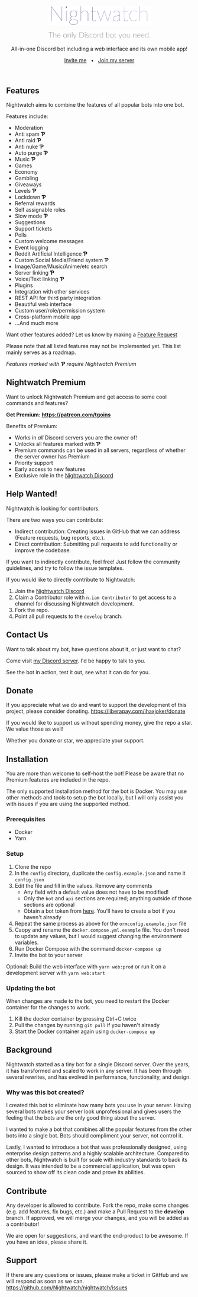 <p align="center"><img width="55%" src="./img/nightwatch.png"/></p>
<p align="center"><img width="55%" src="./img/slogan.png"/></p>

<p align="center">All-in-one Discord bot including a web interface and its own mobile app!</p>
<p align="center"><a href="https://discordapp.com/api/oauth2/authorize?client_id=465260354126086144&permissions=8&scope=bot">Invite me</a>&nbsp;&nbsp;&nbsp;•&nbsp;&nbsp;&nbsp;<a href="https://invite.gg/nightwatch">Join my server</a></p>

<br/>

## Features

Nightwatch aims to combine the features of all popular bots into one bot.

Features include:

- Moderation
- Anti spam **Ƥ**
- Anti raid **Ƥ**
- Anti nuke **Ƥ**
- Auto purge **Ƥ**
- Music **Ƥ**
- Games
- Economy
- Gambling
- Giveaways
- Levels **Ƥ**
- Lockdown **Ƥ**
- Referral rewards
- Self assignable roles
- Slow mode **Ƥ**
- Suggestions
- Support tickets
- Polls
- Custom welcome messages
- Event logging
- Reddit Artificial Intelligence **Ƥ**
- Custom Social Media/Friend system **Ƥ**
- Image/Game/Music/Anime/etc search
- Server linking **Ƥ**
- Voice/Text linking **Ƥ**
- Plugins
- Integration with other services
- REST API for third party integration
- Beautiful web interface
- Custom user/role/permission system
- Cross-platform mobile app
- ...And much more

Want other features added? Let us know by making a [Feature Request](https://github.com/Nightwatch/nightwatch/issues)

Please note that all listed features may not be implemented yet. This list mainly serves as a roadmap.

_Features marked with **Ƥ** require Nightwatch Premium_

## Nightwatch Premium

Want to unlock Nightwatch Premium and get access to some cool commands and features?

**Get Premium: https://patreon.com/tgoins**

Benefits of Premium:

- Works in *all* Discord servers you are the owner of!
- Unlocks all features marked with **Ƥ**
- Premium commands can be used in all servers, regardless of whether the server owner has Premium
- Priority support
- Early access to new features
- Exclusive role in the [Nightwatch Discord](https://invite.gg/nightwatch)

## Help Wanted!

Nightwatch is looking for contributors.

There are two ways you can contribute:

- Indirect contribution: Creating issues in GitHub that we can address (Feature requests, bug reports, etc.).
- Direct contribution: Submitting pull requests to add functionality or improve the codebase.

If you want to indirectly contribute, feel free! Just follow the community guidelines, and try to follow the issue templates.

 If you would like to directly contribute to Nightwatch:

1. Join the [Nightwatch Discord](https://invite.gg/nightwatch)
2. Claim a Contributor role with `n.iam Contributor` to get access to a channel for discussing Nightwatch development.
3. Fork the repo.
4. Point all pull requests to the `develop` branch.

## Contact Us

Want to talk about my bot, have questions about it, or just want to chat?

Come visit [my Discord server](https://invite.gg/nightwatch). I'd be happy to talk to you.

See the bot in action, test it out, see what it can do for you.

## Donate

If you appreciate what we do and want to support the development of this project, please consider donating. https://liberapay.com/ihaxjoker/donate

If you would like to support us without spending money, give the repo a star. We value those as well!

Whether you donate or star, we appreciate your support.

## Installation

You are more than welcome to self-host the bot! Please be aware that no Premium features are included in the repo.

The only supported installation method for the bot is Docker. You may use other methods and tools to setup the bot locally, but I will only assist you with issues if you are using the supported method.

### Prerequisites

- Docker
- Yarn

### Setup

1. Clone the repo
2. In the `config` directory, duplicate the `config.example.json` and name it `config.json`
3. Edit the file and fill in the values. Remove any comments
    - Any field with a default value does not have to be modified!
    - Only the `bot` and `api` sections are required; anything outside of those sections are optional
    - Obtain a bot token from [here](https://discordapp.com/developers/applications/). You'll have to create a bot if you haven't already
4. Repeat the same process as above for the `ormconfig.example.json` file
5. Caopy and rename the `docker.compose.yml.example` file. You don't need to update any values, but I would suggest changing the environment variables.
6. Run Docker Compose with the command `docker-compose up`
7. Invite the bot to your server

Optional: Build the web interface with `yarn web:prod`
or run it on a development server with `yarn web:start`

### Updating the bot

When changes are made to the bot, you need to restart the Docker container for the changes to work.

1. Kill the docker container by pressing Ctrl+C twice
2. Pull the changes by running `git pull` if you haven't already
3. Start the Docker container again using `docker-compose up`

## Background

Nightwatch started as a tiny bot for a single Discord server. Over the years, it has transformed and scaled to work in any server. It has been through several rewrites, and has evolved in performance, functionality, and design.

### Why was this bot created?

I created this bot to eliminate how many bots you use in your server. Having several bots makes your server look unprofessional and gives users the feeling that the bots are the only good thing about the server.

I wanted to make a bot that combines all the popular features from the other bots into a single bot. Bots should compliment your server, not control it.

Lastly, I wanted to introduce a bot that was professionally designed, using enterprise design patterns and a highly scalable architecture. Compared to other bots, Nightwatch is built for scale with industry standards to back its design. It was intended to be a commercial application, but was open sourced to show off its clean code and prove its abilities.

## Contribute

Any developer is allowed to contribute. Fork the repo, make some changes (e.g. add features, fix bugs, etc.) and make a Pull Request to the **develop** branch.
If approved, we will merge your changes, and you will be added as a contributor!

We are open for suggestions, and want the end-product to be awesome. If you have an idea, please share it.

## Support

If there are any questions or issues, please make a ticket in GitHub and we will respond as soon as we can. <https://github.com/Nightwatch/nightwatch/issues>
